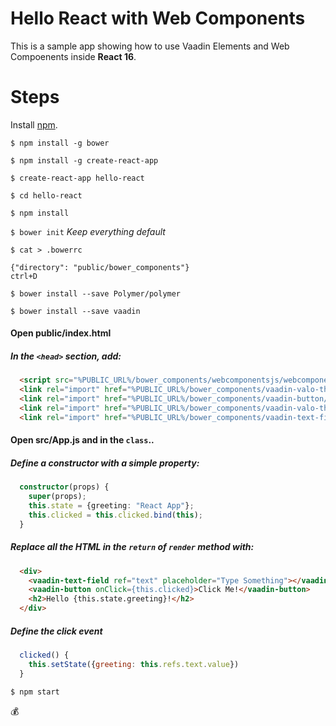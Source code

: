 # Hello React with Web Components

This is a sample app showing how to use Vaadin Elements and Web Compoenents inside **React 16**.

# Steps

Install [npm](https://docs.npmjs.com/getting-started/installing-node).

`$ npm install -g bower`

`$ npm install -g create-react-app`

`$ create-react-app hello-react`

`$ cd hello-react`

`$ npm install`

`$ bower init` *Keep everything default*

`$ cat > .bowerrc`

    {"directory": "public/bower_components"}
    ctrl+D

`$ bower install --save Polymer/polymer`

`$ bower install --save vaadin`

#### Open public/index.html
##### In the `<head>` section, add:
```html
  <script src="%PUBLIC_URL%/bower_components/webcomponentsjs/webcomponents-loader.js"></script>
  <link rel="import" href="%PUBLIC_URL%/bower_components/vaadin-valo-theme/vaadin-button.html">
  <link rel="import" href="%PUBLIC_URL%/bower_components/vaadin-button/vaadin-button.html">
  <link rel="import" href="%PUBLIC_URL%/bower_components/vaadin-valo-theme/vaadin-text-field.html">
  <link rel="import" href="%PUBLIC_URL%/bower_components/vaadin-text-field/vaadin-text-field.html">
```

#### Open src/App.js and in the `class`..
##### Define a constructor with a simple property:
```ts
  constructor(props) {
    super(props);
    this.state = {greeting: "React App"};
    this.clicked = this.clicked.bind(this);
  }
```

##### Replace all the HTML in the `return` of `render` method with:
```html
  <div>
    <vaadin-text-field ref="text" placeholder="Type Something"></vaadin-text-field>
    <vaadin-button onClick={this.clicked}>Click Me!</vaadin-button>
    <h2>Hello {this.state.greeting}!</h2>
  </div>
```

##### Define the click event
```js
  clicked() {
    this.setState({greeting: this.refs.text.value})
  }
```

`$ npm start`

💰
